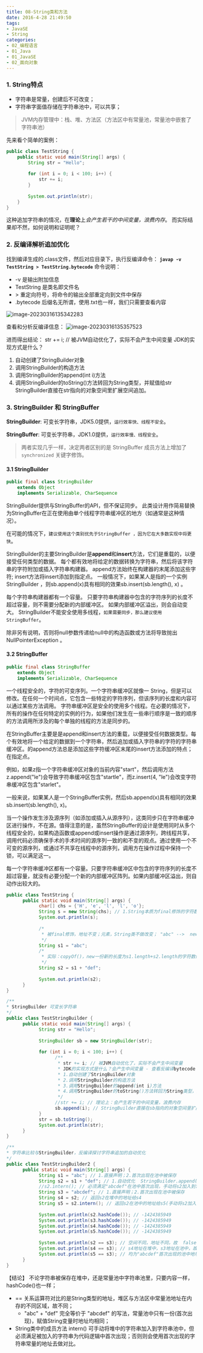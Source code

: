 ```yaml
---
title: 08-String类和方法
date: 2016-4-28 21:49:50
tags:
- JavaSE
- String
categories: 
- 02_编程语言
- 01_Java
- 01_JavaSE
- 02_面向对象
---
```




### 1. String特点
* 字符串是常量，创建后不可改变；
* 字符串字面值存储在字符串池中，可以共享；

> JVM内存管理中：栈、堆、方法区（方法区中有常量池，常量池中嵌套了字符串池）

先来看个简单的案例：
```java
public class TestString {
	public static void main(String[] args) {
		String str = "Hello";
		
		for (int i = 0; i < 100; i++) {
			str += i;
		}
		
		System.out.println(str);
	}
}
```
这种追加字符串的情况，在**理论**上*会产生若干的中间变量，浪费内存*。
而实际结果却不然，如何说明和证明呢？

### 2. 反编译解析追加优化
找到编译生成的.class文件，然后对应目录下，执行反编译命令：
**`javap -v TestString > TestString.bytecode`**
命令说明：

* -v 是输出附加信息
* TestString 是类名即文件名
* \> 重定向符号，将命令的输出全部重定向到文件中保存
* .bytecode 后缀名无所谓，使用.txt也一样，我们只需要查看内容

![image-20230316135342283](https://jy-imgs.oss-cn-beijing.aliyuncs.com/img/20230316135343.png)

查看和分析反编译信息：
![image-20230316135357523](https://jy-imgs.oss-cn-beijing.aliyuncs.com/img/20230316135358.png)

进而得出结论：
str += i; // 被JVM自动优化了，实际不会产生中间变量
JDK的实现方式是什么？

1. 自动创建了StringBuilder对象
2. 调用StringBuilder的构造方法
3. 调用StringBuilder的append(int i)方法
4. 调用StringBuilder的toString()方法转回为String类型，并赋值给str
StringBuilder直接在str指向的对象空间里扩展空间追加。


### 3. StringBuilder 和 StringBuffer

**StringBuilder**: 可变长字符串，JDK5.0提供，`运行效率快、线程不安全`。

**StringBuffer**: 可变长字符串，JDK1.0提供，`运行效率慢、线程安全`。

> 两者实现几乎一样，决定两者区别的是 StringBuffer 成员方法上增加了 `synchronized` 关键字修饰。

#### 3.1 StringBuilder

```java
public final class StringBuilder
    extends Object
    implements Serializable, CharSequence
```

StringBuilder提供与StringBuffer的API，但不保证同步。 此类设计用作简易替换为StringBuffer在正在使用由单个线程字符串缓冲区的地方（如通常是这种情况）。 

在可能的情况下，`建议使用这个类别优先于StringBuffer ，因为它在大多数实现中将更快`。

StringBuilder的主要StringBuilder是**append**和**insert**方法，它们是重载的，以便接受任何类型的数据。 每个都有效地将给定的数据转换为字符串，然后将该字符串的字符附加或插入字符串构建器。 append方法始终在构建器的末尾添加这些字符; insert方法将insert添加到指定点。
一般情况下，如果某人是指的一个实例StringBuilder ，则sb.append(x)具有相同的效果sb.insert(sb.length(), x) 。

每个字符串构建器都有一个容量。 只要字符串构建器中包含的字符序列的长度不超过容量，则不需要分配新的内部缓冲区。 如果内部缓冲区溢出，则会自动变大。
StringBuilder不能安全使用多线程，`如果需要同步，那么建议使用StringBuffer`。

除非另有说明，否则将null参数传递给null中的构造函数或方法将导致抛出NullPointerException 。



#### 3.2 StringBuffer

```java
public final class StringBuffer
	extends Object
	implements Serializable, CharSequence
```

一个线程安全的，字符的可变序列。一个字符串缓冲区就像一 String，但是可以修改。在任何一个时间点，它包含一些特定的字符序列，但该序列的长度和内容可以通过某些方法调用。 
字符串缓冲区是安全的使用多个线程。在必要的情况下，所有的操作在任何特定的实例的行为，如果他们发生在一些串行顺序是一致的顺序的方法调用所涉及的每个单独的线程的方法是同步的。

在StringBuffer主要是是append和insert方法的重载，以便接受任何数据类型。每个有效地将一个给定的数据到一个字符串，然后追加或插入字符串的字符的字符串缓冲区。的append方法总是添加这些字符缓冲区末尾的insert方法添加的特点；在指定点。

例如，如果z指一个字符串缓冲区对象的当前内容"start"，然后调用方法z.append("le")会导致字符串缓冲区包含"startle"，而z.insert(4, "le")会改变字符串缓冲区包含"starlet"。

一般来说，如果某人是一个StringBuffer实例，然后sb.append(x)具有相同的效果sb.insert(sb.length(), x)。

当一个操作发生涉及源序列（如添加或插入从源序列），这类同步只在字符串缓冲区进行操作，不在源。值得注意的是，虽然StringBuffer的设计是使用同时从多个线程安全的，如果构造函数或append或insert操作是通过源序列，跨线程共享，调用代码必须确保手术的手术时间的源序列一致的和不变的观点。通过使用一个不可变的源序列，或通过不共享在线程中的源序列，调用方在操作过程中保持一个锁，可以满足这一。

每一个字符串缓冲区都有一个容量。只要字符串缓冲区中包含的字符序列的长度不超过容量，就没有必要分配一个新的内部缓冲区阵列。如果内部缓冲区溢出，则自动作出较大的。



```java
public class TestString {
      public static void main(String[] args) {
            char[] chs = {'H', 'e', 'l', 'l', 'o'};
            String s = new String(chs); // 1.String本质为final修饰的字符数组 2.保证String的不变特性
            System.out.println(s);
            
            /*
             * 被final修饰，地址不变；元素，String类不做改变； "abc" -->  new char[]{'a','b','c'}
             */
            String s1 = "abc";
            /*
             * 实际：copyOf()，new一份新的长度为s1.length+s2.length的字符数组内存空间，依次拷贝s1元素值和"def"元素值
             */
            String s2 = s1 + "def";
            
            System.out.println(s2);
      }
}
```

```java
/**
* StringBuilder 可变长字符串
*/
public class TestStringBuilder {
      public static void main(String[] args) {
            String str = "Hello";
            
            StringBuilder sb = new StringBuilder(str);
            
            for (int i = 0; i < 100; i++) {
                  /**
                   * str += i; // 被JVM自动优化了，实际不会产生中间变量
                   * JDK的实现方式是什么？会产生中间变量 - 查看反编译bytecode
                   * 1.自动创建了StringBuilder对象
                   * 2.调用StringBuilder的构造方法
                   * 3.调用StringBuilder的append(int i)方法
                   * 4.调用StringBuilder的toString()方法转回为String类型，并赋值给str
                   */
                  //str += i; // 理论上：会产生若干的中间变量，浪费内存
                  sb.append(i); // StringBuilder直接在sb指向的对象空间里扩展空间追加
            }
            str = sb.toString();
            System.out.println(str);
      }
}
```

```java
/**
* 字符串比较与StringBuilder，反编译探讨字符串追加的自动优化
*/
public class TestStringBuilder2 {
      public static void main(String[] args) {
            String s1 = "abc"; // 1.直接声明；2.首次出现在池中被保存
            String s2 = s1 + "def"; // 1.自动优化  StringBuilder.append()和toString() 3.在堆区中
            //s2.intern(); // 必须满足"abcdef"在池中首次出现，手动将s2加入到常量池的字符串池中
            String s3 = "abcdef"; // 1.直接声明；2.首次出现在池中被保存
            String s4 = s2; // 返回s2在堆中的地址给s4
            String s5 = s2.intern(); // 返回s2在池中的地址给s5(手动将s2加入常量池会失败，因为"abcdef"不是首次出现)
            
            System.out.println(s2.hashCode()); // -1424385949
            System.out.println(s3.hashCode()); // -1424385949
            System.out.println(s4.hashCode()); // -1424385949
            System.out.println(s5.hashCode()); // -1424385949
            
            System.out.println(s2 == s3); // 空间不同，地址不同，故  false；如果s2.intern()手动成功加入常量池后，结果为 true
            System.out.println(s4 == s3); // s4地址在堆中，s3地址在池中，故flase；如果s2.intern()手动成功加入常量池后，结果为 true
            System.out.println(s5 == s3); // 均为"abcdef"首次出现的池中地址，故true
      }
}
```

【结论】
不论字符串被保存在堆中，还是常量池中字符串池里，只要内容一样，hashCode()也一样；

   * == 关系运算符对比的是String类型的地址，堆区与方法区中常量池地址在内存的不同区域，故不同；
        * "abc" + "def" 完全等价于 "abcdef" 的写法，常量池中只有一份(首次出现)，赋值String变量时地址均相同；
  * String类中的成员方法 intern() 可手动将堆中的字符串加入到字符串池中，但必须满足被加入的字符串为代码逻辑中首次出现；否则则会使用首次出现的字符串常量的地址去做对比。

